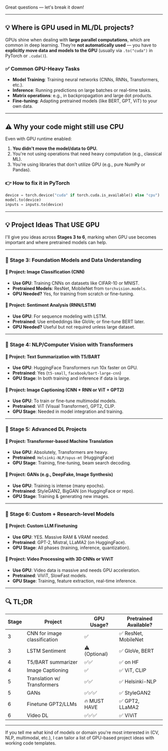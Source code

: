 Great questions — let's break it down!

---

## 💡 **Where is GPU used in ML/DL projects?**

GPUs shine when dealing with **large parallel computations**, which are common in deep learning. They’re **not automatically used** — you have to **explicitly move data and models to the GPU** (usually via `.to("cuda")` in PyTorch or `.cuda()`).

### ✅ **Common GPU-Heavy Tasks**
- **Model Training**: Training neural networks (CNNs, RNNs, Transformers, etc.).
- **Inference**: Running predictions on large batches or real-time tasks.
- **Matrix operations**: e.g., in backpropagation and large dot products.
- **Fine-tuning**: Adapting pretrained models (like BERT, GPT, ViT) to your own data.

---

## ⚠️ **Why your code might still use CPU**

Even with GPU runtime enabled:
1. **You didn't move the model/data to GPU.**
2. You're not using operations that need heavy computation (e.g., classical ML).
3. You're using libraries that don't utilize GPU (e.g., pure NumPy or Pandas).

### 👉 **How to fix it in PyTorch**
```python
device = torch.device("cuda" if torch.cuda.is_available() else "cpu")
model.to(device)
inputs = inputs.to(device)
```

---

## 💡 Project Ideas That USE GPU

I'll give you ideas across **Stages 3 to 6**, marking when GPU use becomes important and where pretrained models can help.

---

### 📘 **Stage 3: Foundation Models and Data Understanding**
#### 🔹 Project: Image Classification (CNN)
- **Use GPU**: Training CNNs on datasets like CIFAR-10 or MNIST.
- **Pretrained Models**: ResNet, MobileNet from `torchvision.models`.
- **GPU Needed?** Yes, for training from scratch or fine-tuning.

#### 🔹 Project: Sentiment Analysis (RNN/LSTM)
- **Use GPU**: For sequence modeling with LSTM.
- **Pretrained**: Use embeddings like GloVe; or fine-tune BERT later.
- **GPU Needed?** Useful but not required unless large dataset.

---

### 📗 **Stage 4: NLP/Computer Vision with Transformers**
#### 🔹 Project: Text Summarization with T5/BART
- **Use GPU**: HuggingFace Transformers run 10x faster on GPU.
- **Pretrained**: Yes (`t5-small`, `facebook/bart-large-cnn`)
- **GPU Stage**: In both training and inference if data is large.

#### 🔹 Project: Image Captioning (CNN + RNN or ViT + GPT2)
- **Use GPU**: To train or fine-tune multimodal models.
- **Pretrained**: ViT (Visual Transformer), GPT2, CLIP.
- **GPU Stage**: Needed in model integration and training.

---

### 📕 **Stage 5: Advanced DL Projects**
#### 🔹 Project: Transformer-based Machine Translation
- **Use GPU**: Absolutely, Transformers are heavy.
- **Pretrained**: `Helsinki-NLP/opus-mt` (HuggingFace)
- **GPU Stage**: Training, fine-tuning, beam search decoding.

#### 🔹 Project: GANs (e.g., DeepFake, Image Synthesis)
- **Use GPU**: Training is intense (many epochs).
- **Pretrained**: StyleGAN2, BigGAN (on HuggingFace or repo).
- **GPU Stage**: Training & generating new images.

---

### 📙 **Stage 6: Custom + Research-level Models**
#### 🔹 Project: Custom LLM Finetuning
- **Use GPU**: YES. Massive RAM & VRAM needed.
- **Pretrained**: GPT-2, Mistral, LLaMA2 (on HuggingFace).
- **GPU Stage**: All phases (training, inference, quantization).

#### 🔹 Project: Video Processing with 3D CNNs or ViViT
- **Use GPU**: Video data is massive and needs GPU acceleration.
- **Pretrained**: ViViT, SlowFast models.
- **GPU Stage**: Training, feature extraction, real-time inference.

---

## 🔍 TL;DR

| Stage | Project | GPU Usage? | Pretrained Available? |
|-------|---------|------------|------------------------|
| 3 | CNN for image classification | ✅ | ✅ ResNet, MobileNet |
| 3 | LSTM Sentiment | ⚠️ (Optional) | ✅ GloVe, BERT |
| 4 | T5/BART summarizer | ✅✅ | ✅ on HF |
| 4 | Image Captioning | ✅ | ✅ ViT, CLIP |
| 5 | Translation w/ Transformers | ✅✅ | ✅ Helsinki-NLP |
| 5 | GANs | ✅✅✅ | ✅ StyleGAN2 |
| 6 | Finetune GPT2/LLMs | 🔥 MUST HAVE | ✅ GPT2, LLaMA2 |
| 6 | Video DL | ✅✅✅ | ✅ ViViT |

---

If you tell me what kind of models or domain you're most interested in (CV, NLP, multimodal, etc.), I can tailor a list of GPU-based project ideas with working code templates.

